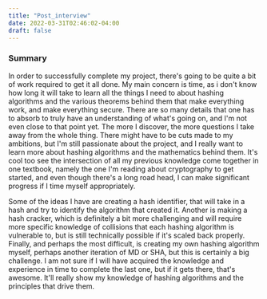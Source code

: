 ```yaml
---
title: "Post_interview"
date: 2022-03-31T02:46:02-04:00
draft: false
---
```


### Summary

In order to successfully complete my project, there's going to be quite a bit of work required to get it all done.  My main concern is time, as i don't know how long it will take to learn all the things I need to about hashing algorithms and the various theorems behind them that make everything work, and make everything secure.  There are so many details that one has to absorb to truly have an understanding of what's going on, and I'm not even close to that point yet.  The more I discover, the more questions I take away from the whole thing.  There might have to be cuts made to my ambitions, but I'm still passionate about the project, and I really want to learn more about hashing algorithms and the mathematics behind them.  It's cool too see the intersection of all my previous knowledge come together in one textbook, namely the one I'm reading about cryptography to get started, and even though there's a long road head, I can make significant progress if I time myself appropriately.

Some of the ideas I have are creating a hash identifier, that will take in a hash and try to identify the algorithm that created it.  Another is making a hash cracker, which is definitely a bit more challenging and will require more specific knowledge of collisions that each hashing algorithm is vulnerable to, but is still technically possible if it's scaled back properly.  Finally, and perhaps the most difficult, is creating my own hashing algorithm myself, perhaps another iteration of MD or SHA, but this is certainly a big challenge.  I am not sure if I will have acquired the knowledge and experience in time to complete the last one, but if it gets there, that's awesome.  It'll really show my knowledge of hashing algorithms and the principles that drive them.
